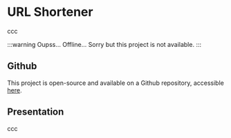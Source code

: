 # URL Shortener <Badge type="tip" text="v0.1.1" />

ccc

:::warning Oupss... 
Offline... Sorry but this project is not available.
:::

## Github

This project is open-source and available on a Github repository, accessible [here](https://github.com/AlxisHenry/url-shortener). 

## Presentation

ccc